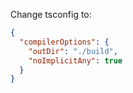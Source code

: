 Change tsconfig to:
```json
{
  "compilerOptions": {
    "outDir": "./build",
    "noImplicitAny": true
  }
}
```